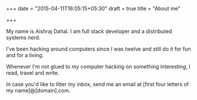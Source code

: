 +++
date = "2015-04-11T16:05:15+05:30"
draft = true 
title = "About me"

+++

My name is Aishraj Dahal. I am full stack developer and a distributed systems nerd.

I've been hacking around computers since I was twelve and still do it for fun and for a living.

Whenever I'm not glued to my computer hacking on something interesting, I read, travel and write.

In case you'd like to litter my inbox,  send me an email at [first four letters of my name]@[domain].com.
